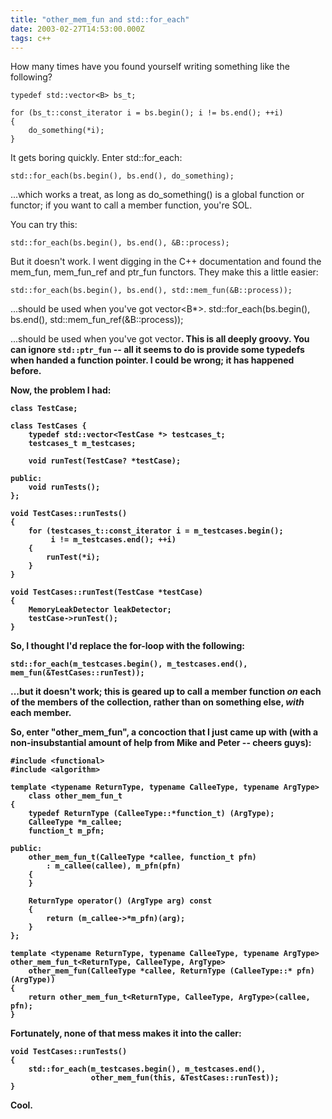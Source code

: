 ```yaml
---
title: "other_mem_fun and std::for_each"
date: 2003-02-27T14:53:00.000Z
tags: c++
---
```

How many times have you found yourself writing something like the following?

    typedef std::vector<B> bs_t;

    for (bs_t::const_iterator i = bs.begin(); i != bs.end(); ++i)
    {
        do_something(*i);
    }

It gets boring quickly. Enter std::for_each:

    std::for_each(bs.begin(), bs.end(), do_something);

...which works a treat, as long as do_something() is a global function or functor; if you want to call a member function, you're SOL.

You can try this:

    std::for_each(bs.begin(), bs.end(), &B::process);

But it doesn't work. I went digging in the C++ documentation and found the mem_fun, mem_fun_ref and ptr_fun functors. They make this a little easier:

    std::for_each(bs.begin(), bs.end(), std::mem_fun(&B::process));

...should be used when you've got vector<B*>.
    std::for_each(bs.begin(), bs.end(), std::mem_fun_ref(&B::process));

...should be used when you've got vector<B>.
This is all deeply groovy. You can ignore `std::ptr_fun` -- all it seems to do is provide some typedefs when handed a function pointer. I could be wrong; it has happened before.

Now, the problem I had:

    class TestCase;

    class TestCases {
        typedef std::vector<TestCase *> testcases_t;
        testcases_t m_testcases;

        void runTest(TestCase? *testCase);

    public:
        void runTests();
    };

    void TestCases::runTests()
    {
        for (testcases_t::const_iterator i = m_testcases.begin();
             i != m_testcases.end(); ++i)
        {
            runTest(*i);
        }
    }

    void TestCases::runTest(TestCase *testCase)
    {
        MemoryLeakDetector leakDetector;
        testCase->runTest();
    }

So, I thought I'd replace the for-loop with the following:

    std::for_each(m_testcases.begin(), m_testcases.end(), mem_fun(&TestCases::runTest));

...but it doesn't work; this is geared up to call a member function *on* each of the members of the collection, rather than on something else, *with* each member.

So, enter "other_mem_fun", a concoction that I just came up with (with a non-insubstantial amount of help from Mike and Peter -- cheers guys):

    #include <functional>
    #include <algorithm>

    template <typename ReturnType, typename CalleeType, typename ArgType>
        class other_mem_fun_t
    {
        typedef ReturnType (CalleeType::*function_t) (ArgType);
        CalleeType *m_callee;
        function_t m_pfn;

    public:
        other_mem_fun_t(CalleeType *callee, function_t pfn)
            : m_callee(callee), m_pfn(pfn)
    	{
    	}

        ReturnType operator() (ArgType arg) const
        {
            return (m_callee->*m_pfn)(arg);
        }
    };

    template <typename ReturnType, typename CalleeType, typename ArgType>
    other_mem_fun_t<ReturnType, CalleeType, ArgType>
        other_mem_fun(CalleeType *callee, ReturnType (CalleeType::* pfn)(ArgType))
    {
        return other_mem_fun_t<ReturnType, CalleeType, ArgType>(callee, pfn);
    }

Fortunately, none of that mess makes it into the caller:

    void TestCases::runTests()
    {
        std::for_each(m_testcases.begin(), m_testcases.end(),
                      other_mem_fun(this, &TestCases::runTest));
    }

Cool.
